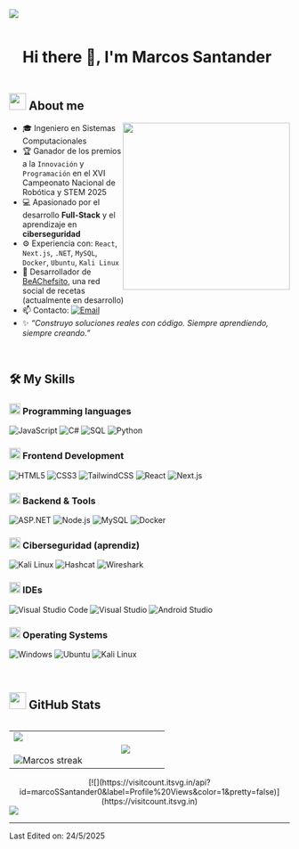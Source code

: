 <!--horizontal divider(gradiant)-->
<img src="https://user-images.githubusercontent.com/73097560/115834477-dbab4500-a447-11eb-908a-139a6edaec5c.gif">

<!--h1 without bottom border-->
<div id="user-content-toc">
  <ul align="left">
    <summary><h1 style="display: inline-block">Hi there 👋, I'm Marcos Santander</h1></summary>
  </ul>
</div>

<!--About Me-->
## <picture><img src = "https://github.com/7oSkaaa/7oSkaaa/blob/main/Images/about_me.gif?raw=true" width = 30px></picture> About me

<picture> <img align="right" src="https://media.giphy.com/media/SWoSkN6DxTszqIKEqv/giphy.gif" width = 300px></picture>

- 🎓 Ingeniero en Sistemas Computacionales
- 🏆 Ganador de los premios a la `Innovación` y `Programación` en el XVI Campeonato Nacional de Robótica y STEM 2025
- 💻 Apasionado por el desarrollo **Full-Stack** y el aprendizaje en **ciberseguridad**
- ⚙️ Experiencia con: `React`, `Next.js`, `.NET`, `MySQL`, `Docker`, `Ubuntu`, `Kali Linux`
- 📱 Desarrollador de [BeAChefsito](#), una red social de recetas (actualmente en desarrollo)
- 📫 Contacto: [![Email](https://img.shields.io/static/v1?label=email&message=marcosxraxd%40gmail.com&color=EA4335&style=flat-square)](mailto:marcosxraxd@gmail.com)
- ✨ *“Construyo soluciones reales con código. Siempre aprendiendo, siempre creando.”*

<br>

## 🛠️ My Skills

### <picture><img src="https://github.com/7oSkaaa/7oSkaaa/blob/main/Images/Programming_Languages.gif?raw=true" width="20px"></picture> Programming languages

![JavaScript](https://img.shields.io/badge/JavaScript-F7DF1E?style=flat-square&logo=JavaScript&logoColor=white)
![C#](https://img.shields.io/badge/C%23-239120?style=flat-square&logo=c-sharp&logoColor=white)
![SQL](https://img.shields.io/badge/SQL-4479A1?style=flat-square&logo=MySQL&logoColor=white)
![Python](https://img.shields.io/badge/Python-3776AB?style=flat-square&logo=Python&logoColor=white)

### <picture><img src="https://github.com/7oSkaaa/7oSkaaa/blob/main/Images/Front_End.gif?raw=true" width="20px"></picture> Frontend Development

![HTML5](https://img.shields.io/badge/HTML-E34F26?style=flat-square&logo=HTML5&logoColor=white)
![CSS3](https://img.shields.io/badge/CSS-1572B6?style=flat-square&logo=CSS3&logoColor=white)
![TailwindCSS](https://img.shields.io/badge/TailwindCSS-38B2AC?style=flat-square&logo=TailwindCSS&logoColor=white)
![React](https://img.shields.io/badge/React-20232A?style=flat-square&logo=react&logoColor=61DAFB)
![Next.js](https://img.shields.io/badge/Next.js-000000?style=flat-square&logo=next.js&logoColor=white)

### <picture><img src="https://github.com/7oSkaaa/7oSkaaa/blob/main/Images/Software_Tools.gif?raw=true" width="20px"></picture> Backend & Tools

![ASP.NET](https://img.shields.io/badge/ASP.NET-512BD4?style=flat-square&logo=dotnet&logoColor=white)
![Node.js](https://img.shields.io/badge/Node.js-339933?style=flat-square&logo=Node.js&logoColor=white)
![MySQL](https://img.shields.io/badge/MySQL-005C84?style=flat-square&logo=MySQL&logoColor=white)
![Docker](https://img.shields.io/badge/Docker-2496ED?style=flat-square&logo=docker&logoColor=white)

### <picture><img src="https://github.com/7oSkaaa/7oSkaaa/blob/main/Images/CP_PS.gif?raw=true" width="20px"></picture> Ciberseguridad (aprendiz)

![Kali Linux](https://img.shields.io/badge/Kali-557C94?style=flat-square&logo=KaliLinux&logoColor=white)
![Hashcat](https://img.shields.io/badge/Hashcat-000000?style=flat-square&logo=hashcat&logoColor=white)
![Wireshark](https://img.shields.io/badge/Wireshark-1679A7?style=flat-square&logo=Wireshark&logoColor=white)

### <picture><img src="https://github.com/7oSkaaa/7oSkaaa/blob/main/Images/IDEs.gif?raw=true" width="20px"></picture> IDEs

![Visual Studio Code](https://img.shields.io/badge/VSCode-007ACC?style=flat-square&logo=VisualStudioCode&logoColor=white)
![Visual Studio](https://img.shields.io/badge/VisualStudio-5C2D91?style=flat-square&logo=VisualStudio&logoColor=white)
![Android Studio](https://img.shields.io/badge/AndroidStudio-3DDC84?style=flat-square&logo=androidstudio&logoColor=white)

### <picture><img src="https://github.com/7oSkaaa/7oSkaaa/blob/main/Images/OS.gif?raw=true" width="20px"></picture> Operating Systems

![Windows](https://img.shields.io/badge/Windows-0078D6?style=flat-square&logo=Windows&logoColor=white)
![Ubuntu](https://img.shields.io/badge/Ubuntu-E95420?style=flat-square&logo=Ubuntu&logoColor=white)
![Kali Linux](https://img.shields.io/badge/KaliLinux-0061a8?style=flat-square&logo=KaliLinux&logoColor=white)

<br>

## <picture><img src="https://github.com/7oSkaaa/7oSkaaa/blob/main/Images/Statistics.gif?raw=true" width="30px"></picture> GitHub Stats

<p align="left">
  <table align="left">
    <tr border="none">
      <td width="50%" align="center">
        <img align="left" src="https://github-readme-stats.vercel.app/api?username=marcoSSantander0&theme=dark&show_icons=true&count_private=true" />
        <br></br>
        <img alt="Marcos streak" src="https://github-readme-streak-stats.herokuapp.com/?user=marcoSSantander0&theme=dark&hide_border=false" /> 
      </td>
      <td width="50%" align="center">
        <img align="center" src="https://github-readme-stats.anuraghazra1.vercel.app/api/top-langs/?username=marcoSSantander0&theme=dark&hide_border=false&no-bg=true&no-frame=true&langs_count=7"/>
      </td>
    </tr>
  </table>
</p>

<div align="center">
  [![](https://visitcount.itsvg.in/api?id=marcoSSantander0&label=Profile%20Views&color=1&pretty=false)](https://visitcount.itsvg.in)
</div>

<!--horizontal divider(gradiant)-->
<img src="https://user-images.githubusercontent.com/73097560/115834477-dbab4500-a447-11eb-908a-139a6edaec5c.gif">

-----------


Last Edited on: 24/5/2025
